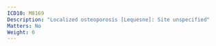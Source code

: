 ```yaml
---
ICD10: M8169
Description: "Localized osteoporosis [Lequesne]: Site unspecified"
Matters: No
Weight: 0
---
```


